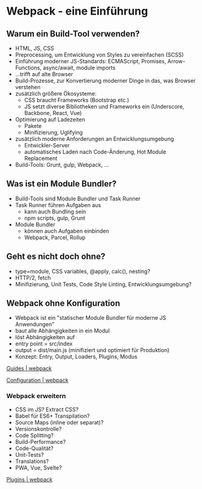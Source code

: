 # Webpack - eine Einführung

## Warum ein Build-Tool verwenden?

* HTML, JS, CSS
* Preprocessing, um Entwicklung von Styles zu vereinfachen (SCSS)
* Einführung moderner JS-Standards: ECMAScript, Promises, Arrow-Functions, async/await, module imports
* ...trifft auf alte Browser
* Build-Prozesse, zur Konvertierung moderner Dinge in das, was Browser verstehen
* zusätzlich größere Ökosysteme:
  * CSS braucht Frameworks (Bootstrap etc.)
  * JS setzt diverse Bibliotheken und Frameworks ein (Underscore, Backbone, React, Vue)
* Optimierung auf Ladezeiten
  * Pakete
  * Minifizierung, Uglifying
* zusätzlich moderne Anforderungen an Entwicklungsumgebung
  * Entwickler-Server
  * automatisches Laden nach Code-Änderung, Hot Module Replacement
* Build-Tools: Grunt, gulp, Webpack, ...

## Was ist ein Module Bundler?

* Build-Tools sind Module Bundler und Task Runner
* Task Runner führen Aufgaben aus
  * kann auch Bundling sein
  * npm scripts, gulp, Grunt
* Module Bundler
  * können auch Aufgaben einbinden
  * Webpack, Parcel, Rollup

## Geht es nicht doch ohne?

* type=module, CSS variables, @apply, calc(), nesting?
* HTTP/2, fetch
* Minifizierung, Unit Tests, Code Style Linting, Entwicklungsumgebung?

## Webpack ohne Konfiguration

* Webpack ist ein "statischer Module Bundler für moderne JS Anwendungen"
* baut alle Abhängigkeiten in ein Modul
* löst Abhängigkeiten auf
* entry point  = src/index
* output = dist/main.js (minifiziert und optimiert für Produktion)
* Konzept: Entry, Output, Loaders, Plugins, Modus

[Guides | webpack](https://webpack.js.org/guides/)

[Configuration | webpack](https://webpack.js.org/configuration/)

### Webpack erweitern

* CSS im JS? Extract CSS?
* Babel für ES6+ Transpilation?
* Source Maps (inline oder separat)?
* Versionskontrolle?
* Code Splitting?
* Build-Performance?
* Code-Qualität?
* Unit-Tests?
* Translations?
* PWA, Vue, Svelte?

[Plugins | webpack](https://webpack.js.org/plugins/)
